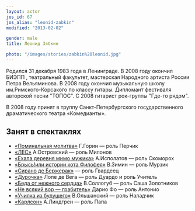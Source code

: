 ```yaml
---
layout: actor
jos_id: 67
jos_alias: "leonid-zabkin"
modified: "2013-02-02"

gender: male
title: Леонид Зябкин

photo: "/images/stories/zabkin%20leonid.jpg"
---
```


Родился 31 декабря 1983 года в Ленинграде. В 2008 году окончил БИЭПП , театральный факультет, мастерская Народного артиста России Петра Вельяминова. В 2008 году окончил музыкальную школу им.Римского-Корсакого по классу гитары. Дипломант фестиваля авторской песни "ТОПОС". С 2008 гитарист рок-группы "Где-то рядом".

В 2008 году принят в труппу Санкт-Петербургского государственного драматического театра «Комедианты».

## Занят в спектаклях

- [«Поминальная молитва»](97-pominalnaia-molitva.html) Г.Горин — роль Перчик
- [«ЛЕС»](91-les.html) А.Островский — роль Милонов
- [«Ехала деревня мимо мужика»](45-exala-derevna-mimo-mushika.html) А.Исполатов — роль Скоморох
- [«Брысь!или истории кота Филофея»](40-bris-ili-istoria-kota-filifeia.html) В.Зимин — роль Мурзик
- [«Сирано де Бержерак»](60-sirano-de-bergerak.html) — роль Гвардеец
- [«Дурочка»](44-dyrochka.html) Лопе де Вега — роль Дуардо и роль Учитель
- [«Беда от нежного сердца»](39-beda-ot-neghnogo-serdca.html) В.Соллогуб — роль Саша Золотников
- [«Не всякий вор — грабитель»](70-vor.html) Дарио Фо — роль Антонио
- [«Училка из будущего»](90-ychilka.html) В.Ольшанский — роль Наладчик
- [«Карлсон»](147-karlson.html) А.Линдгрен — роль Папа